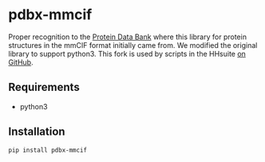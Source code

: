 # pdbx-mmcif

Proper recognition to the [Protein Data Bank](http://mmcif.wwpdb.org/docs/sw-examples/python/html/index.html) where this library for protein structures in the mmCIF format initially came from. We modified the original library to support python3. This fork is used by scripts in the HHsuite [on GitHub](https://github.com/soedinglab/hh-suite).

## Requirements

- python3

## Installation

    pip install pdbx-mmcif

